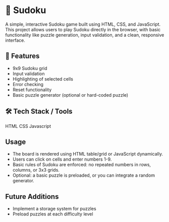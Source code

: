 # 🧩 Sudoku

A simple, interactive Sudoku game built using HTML, CSS, and JavaScript. This project allows users to play Sudoku directly in the browser, with basic functionality like puzzle generation, input validation, and a clean, responsive interface.

## 🚀 Features
- 9x9 Sudoku grid
- Input validation
- Highlighting of selected cells
- Error checking
- Reset functionality
- Basic puzzle generator (optional or hard-coded puzzle)

## 🛠️ Tech Stack / Tools

HTML
CSS 
Javascript

## Usage

- The board is rendered using HTML table/grid or JavaScript dynamically.
- Users can click on cells and enter numbers 1-9.
- Basic rules of Sudoku are enforced: no repeated numbers in rows, columns, or 3x3 grids.
- Optional: a basic puzzle is preloaded, or you can integrate a random generator.

## Future Additions
- Implement a storage system for puzzles
- Preload puzzles at each difficulty level